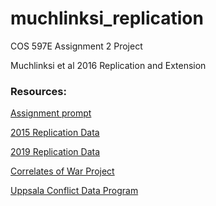 # muchlinksi_replication
COS 597E Assignment 2 Project

Muchlinksi et al 2016 Replication and Extension

### Resources:
[Assignment prompt](https://msalganik.github.io/cos597E-soc555_f2020/assignments.html)

[2015 Replication Data](https://dataverse.harvard.edu/dataset.xhtml?persistentId=doi:10.7910/DVN/KRKWK8)

[2019 Replication Data](http://www.davidmuchlinski.com/political-analysis-replication-files/)

[Correlates of War Project](https://correlatesofwar.org/)

[Uppsala Conflict Data Program](https://ucdp.uu.se/exploratory)